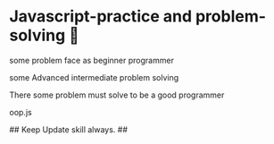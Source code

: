 <h1> Javascript-practice and problem-solving 👋</h1>
<p> some problem face as beginner programmer </p>
<p> some Advanced intermediate problem solving </p>
<p>There some problem must solve to be a good programmer</p>
<p> oop.js</p>
<p> ## Keep Update skill always. ##</p>
